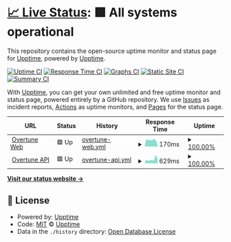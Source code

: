 # [📈 Live Status](https://upptime.github.io/upptime): <!--live status--> **🟩 All systems operational**

This repository contains the open-source uptime monitor and status page for [Upptime](https://upptime.js.org), powered by [Upptime](https://github.com/upptime/upptime).

[![Uptime CI](https://github.com/adamtester/overtune-status/workflows/Uptime%20CI/badge.svg)](https://github.com/adamtester/overtune-status/actions?query=workflow%3A%22Uptime+CI%22)
[![Response Time CI](https://github.com/adamtester/overtune-status/workflows/Response%20Time%20CI/badge.svg)](https://github.com/adamtester/overtune-status/actions?query=workflow%3A%22Response+Time+CI%22)
[![Graphs CI](https://github.com/adamtester/overtune-status/workflows/Graphs%20CI/badge.svg)](https://github.com/adamtester/overtune-status/actions?query=workflow%3A%22Graphs+CI%22)
[![Static Site CI](https://github.com/adamtester/overtune-status/workflows/Static%20Site%20CI/badge.svg)](https://github.com/adamtester/overtune-status/actions?query=workflow%3A%22Static+Site+CI%22)
[![Summary CI](https://github.com/adamtester/overtune-status/workflows/Summary%20CI/badge.svg)](https://github.com/adamtester/overtune-status/actions?query=workflow%3A%22Summary+CI%22)

With [Upptime](https://upptime.js.org), you can get your own unlimited and free uptime monitor and status page, powered entirely by a GitHub repository. We use [Issues](https://github.com/upptime/upptime/issues) as incident reports, [Actions](https://github.com/adamtester/overtune-status/actions) as uptime monitors, and [Pages](https://upptime.github.io/upptime) for the status page.

<!--start: status pages-->
<!-- This summary is generated by Upptime (https://github.com/upptime/upptime) -->
<!-- Do not edit this manually, your changes will be overwritten -->
<!-- prettier-ignore -->
| URL | Status | History | Response Time | Uptime |
| --- | ------ | ------- | ------------- | ------ |
| <img alt="" src="https://icons.duckduckgo.com/ip3/overtune.io.ico" height="13"> [Overtune Web](https://overtune.io) | 🟩 Up | [overtune-web.yml](https://github.com/adamtester/overtune-status/commits/HEAD/history/overtune-web.yml) | <details><summary><img alt="Response time graph" src="./graphs/overtune-web/response-time-week.png" height="20"> 170ms</summary><br><a href="https://status.overtune.io/history/overtune-web"><img alt="Response time 280" src="https://img.shields.io/endpoint?url=https%3A%2F%2Fraw.githubusercontent.com%2Fadamtester%2Fovertune-status%2FHEAD%2Fapi%2Fovertune-web%2Fresponse-time.json"></a><br><a href="https://status.overtune.io/history/overtune-web"><img alt="24-hour response time 53" src="https://img.shields.io/endpoint?url=https%3A%2F%2Fraw.githubusercontent.com%2Fadamtester%2Fovertune-status%2FHEAD%2Fapi%2Fovertune-web%2Fresponse-time-day.json"></a><br><a href="https://status.overtune.io/history/overtune-web"><img alt="7-day response time 170" src="https://img.shields.io/endpoint?url=https%3A%2F%2Fraw.githubusercontent.com%2Fadamtester%2Fovertune-status%2FHEAD%2Fapi%2Fovertune-web%2Fresponse-time-week.json"></a><br><a href="https://status.overtune.io/history/overtune-web"><img alt="30-day response time 196" src="https://img.shields.io/endpoint?url=https%3A%2F%2Fraw.githubusercontent.com%2Fadamtester%2Fovertune-status%2FHEAD%2Fapi%2Fovertune-web%2Fresponse-time-month.json"></a><br><a href="https://status.overtune.io/history/overtune-web"><img alt="1-year response time 274" src="https://img.shields.io/endpoint?url=https%3A%2F%2Fraw.githubusercontent.com%2Fadamtester%2Fovertune-status%2FHEAD%2Fapi%2Fovertune-web%2Fresponse-time-year.json"></a></details> | <details><summary><a href="https://status.overtune.io/history/overtune-web">100.00%</a></summary><a href="https://status.overtune.io/history/overtune-web"><img alt="All-time uptime 99.98%" src="https://img.shields.io/endpoint?url=https%3A%2F%2Fraw.githubusercontent.com%2Fadamtester%2Fovertune-status%2FHEAD%2Fapi%2Fovertune-web%2Fuptime.json"></a><br><a href="https://status.overtune.io/history/overtune-web"><img alt="24-hour uptime 100.00%" src="https://img.shields.io/endpoint?url=https%3A%2F%2Fraw.githubusercontent.com%2Fadamtester%2Fovertune-status%2FHEAD%2Fapi%2Fovertune-web%2Fuptime-day.json"></a><br><a href="https://status.overtune.io/history/overtune-web"><img alt="7-day uptime 100.00%" src="https://img.shields.io/endpoint?url=https%3A%2F%2Fraw.githubusercontent.com%2Fadamtester%2Fovertune-status%2FHEAD%2Fapi%2Fovertune-web%2Fuptime-week.json"></a><br><a href="https://status.overtune.io/history/overtune-web"><img alt="30-day uptime 100.00%" src="https://img.shields.io/endpoint?url=https%3A%2F%2Fraw.githubusercontent.com%2Fadamtester%2Fovertune-status%2FHEAD%2Fapi%2Fovertune-web%2Fuptime-month.json"></a><br><a href="https://status.overtune.io/history/overtune-web"><img alt="1-year uptime 99.97%" src="https://img.shields.io/endpoint?url=https%3A%2F%2Fraw.githubusercontent.com%2Fadamtester%2Fovertune-status%2FHEAD%2Fapi%2Fovertune-web%2Fuptime-year.json"></a></details>
| <img alt="" src="https://icons.duckduckgo.com/ip3/api.overtune.io.ico" height="13"> [Overtune API](https://api.overtune.io/ping) | 🟩 Up | [overtune-api.yml](https://github.com/adamtester/overtune-status/commits/HEAD/history/overtune-api.yml) | <details><summary><img alt="Response time graph" src="./graphs/overtune-api/response-time-week.png" height="20"> 629ms</summary><br><a href="https://status.overtune.io/history/overtune-api"><img alt="Response time 641" src="https://img.shields.io/endpoint?url=https%3A%2F%2Fraw.githubusercontent.com%2Fadamtester%2Fovertune-status%2FHEAD%2Fapi%2Fovertune-api%2Fresponse-time.json"></a><br><a href="https://status.overtune.io/history/overtune-api"><img alt="24-hour response time 709" src="https://img.shields.io/endpoint?url=https%3A%2F%2Fraw.githubusercontent.com%2Fadamtester%2Fovertune-status%2FHEAD%2Fapi%2Fovertune-api%2Fresponse-time-day.json"></a><br><a href="https://status.overtune.io/history/overtune-api"><img alt="7-day response time 629" src="https://img.shields.io/endpoint?url=https%3A%2F%2Fraw.githubusercontent.com%2Fadamtester%2Fovertune-status%2FHEAD%2Fapi%2Fovertune-api%2Fresponse-time-week.json"></a><br><a href="https://status.overtune.io/history/overtune-api"><img alt="30-day response time 541" src="https://img.shields.io/endpoint?url=https%3A%2F%2Fraw.githubusercontent.com%2Fadamtester%2Fovertune-status%2FHEAD%2Fapi%2Fovertune-api%2Fresponse-time-month.json"></a><br><a href="https://status.overtune.io/history/overtune-api"><img alt="1-year response time 613" src="https://img.shields.io/endpoint?url=https%3A%2F%2Fraw.githubusercontent.com%2Fadamtester%2Fovertune-status%2FHEAD%2Fapi%2Fovertune-api%2Fresponse-time-year.json"></a></details> | <details><summary><a href="https://status.overtune.io/history/overtune-api">100.00%</a></summary><a href="https://status.overtune.io/history/overtune-api"><img alt="All-time uptime 90.96%" src="https://img.shields.io/endpoint?url=https%3A%2F%2Fraw.githubusercontent.com%2Fadamtester%2Fovertune-status%2FHEAD%2Fapi%2Fovertune-api%2Fuptime.json"></a><br><a href="https://status.overtune.io/history/overtune-api"><img alt="24-hour uptime 100.00%" src="https://img.shields.io/endpoint?url=https%3A%2F%2Fraw.githubusercontent.com%2Fadamtester%2Fovertune-status%2FHEAD%2Fapi%2Fovertune-api%2Fuptime-day.json"></a><br><a href="https://status.overtune.io/history/overtune-api"><img alt="7-day uptime 100.00%" src="https://img.shields.io/endpoint?url=https%3A%2F%2Fraw.githubusercontent.com%2Fadamtester%2Fovertune-status%2FHEAD%2Fapi%2Fovertune-api%2Fuptime-week.json"></a><br><a href="https://status.overtune.io/history/overtune-api"><img alt="30-day uptime 100.00%" src="https://img.shields.io/endpoint?url=https%3A%2F%2Fraw.githubusercontent.com%2Fadamtester%2Fovertune-status%2FHEAD%2Fapi%2Fovertune-api%2Fuptime-month.json"></a><br><a href="https://status.overtune.io/history/overtune-api"><img alt="1-year uptime 88.20%" src="https://img.shields.io/endpoint?url=https%3A%2F%2Fraw.githubusercontent.com%2Fadamtester%2Fovertune-status%2FHEAD%2Fapi%2Fovertune-api%2Fuptime-year.json"></a></details>

<!--end: status pages-->

[**Visit our status website →**](https://upptime.github.io/upptime)

## 📄 License

- Powered by: [Upptime](https://github.com/upptime/upptime)
- Code: [MIT](./LICENSE) © [Upptime](https://upptime.js.org)
- Data in the `./history` directory: [Open Database License](https://opendatacommons.org/licenses/odbl/1-0/)
